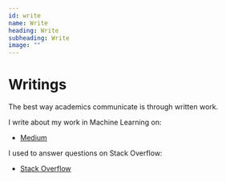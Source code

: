 ```yaml
---
id: write
name: Write
heading: Write
subheading: Write
image: ""
---
```


# Writings
The best way academics communicate is through written work. 

I write about my work in Machine Learning on:
- [Medium](https://medium.com/@scheeloong)

I used to answer questions on Stack Overflow:
- [Stack Overflow](in://stackoverflow.com/users/4156169/chee-loong-soon)
